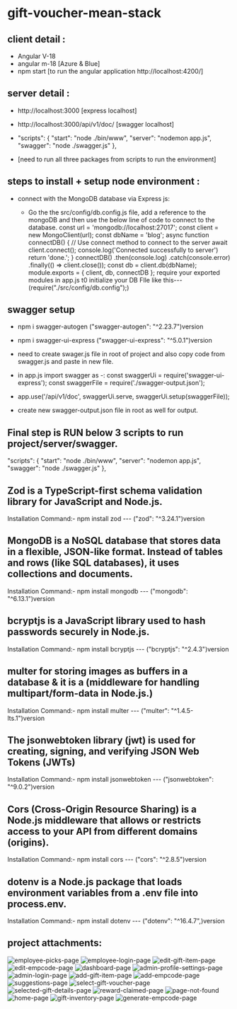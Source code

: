 # gift-voucher-mean-stack

## client detail :

- Angular V-18
- angular m-18 [Azure & Blue]
- npm start [to run the angular application http://localhost:4200/]

## server detail :

- http://localhost:3000 [express localhost]
- http://localhost:3000/api/v1/doc/ [swagger localhost]
- "scripts": {
  "start": "node ./bin/www",
  "server": "nodemon app.js",
  "swagger": "node ./swagger.js"
  },

- [need to run all three packages from scripts to run the environment]

## steps to install + setup node environment :

- connect with the MongoDB database via Express js:

  - Go the the src/config/db.config.js file, add a reference to the mongoDB and then use the below line of code to connect to the database.
    const url = 'mongodb://localhost:27017';
    const client = new MongoClient(url);
    const dbName = 'blog';
    async function connectDB() {
    // Use connect method to connect to the server
    await client.connect();
    console.log('Connected successfully to server')
    return 'done.';
    }
    connectDB()
    .then(console.log)
    .catch(console.error)
    .finally(() => client.close());
    const db = client.db(dbName);
    module.exports = { client, db, connectDB };
    require your exported modules in app.js t0 initialize your DB FIle like this---(require("./src/config/db.config");)

## swagger setup

- npm i swagger-autogen ("swagger-autogen": "^2.23.7")version
- npm i swagger-ui-express ("swagger-ui-express": "^5.0.1")version

- need to create swager.js file in root of project and also copy code from swagger.js and paste in new file.
- in app.js import swagger as -:
  const swaggerUi = require('swagger-ui-express');
  const swaggerFile = require('./swagger-output.json');
- app.use('/api/v1/doc', swaggerUi.serve, swaggerUi.setup(swaggerFile));
- create new swagger-output.json file in root as well for output.

## Final step is RUN below 3 scripts to run project/server/swagger.

"scripts": {
"start": "node ./bin/www",
"server": "nodemon app.js",
"swagger": "node ./swagger.js"
},

## Zod is a TypeScript-first schema validation library for JavaScript and Node.js.

Installation Command:- npm install zod --- ("zod": "^3.24.1")version

## MongoDB is a NoSQL database that stores data in a flexible, JSON-like format. Instead of tables and rows (like SQL databases), it uses collections and documents.

Installation Command:- npm install mongodb --- ("mongodb": "^6.13.1")version

## bcryptjs is a JavaScript library used to hash passwords securely in Node.js.

Installation Command:- npm install bcryptjs --- ("bcryptjs": "^2.4.3")version

## multer for storing images as buffers in a database & it is a (middleware for handling multipart/form-data in Node.js.)

Installation Command:- npm install multer --- ("multer": "^1.4.5-lts.1")version

## The jsonwebtoken library (jwt) is used for creating, signing, and verifying JSON Web Tokens (JWTs)

Installation Command:- npm install jsonwebtoken --- ("jsonwebtoken": "^9.0.2")version

## Cors (Cross-Origin Resource Sharing) is a Node.js middleware that allows or restricts access to your API from different domains (origins).

Installation Command:- npm install cors --- ("cors": "^2.8.5")version

## dotenv is a Node.js package that loads environment variables from a .env file into process.env.

Installation Command:- npm install dotenv --- ("dotenv": "^16.4.7",)version

## project attachments:

![employee-picks-page](https://github.com/user-attachments/assets/c2d73dbd-d5a2-4571-a6d0-847a7f2f6fc5)
![employee-login-page](https://github.com/user-attachments/assets/c516dc2c-a372-4888-8801-3e39ca464e74)
![edit-gift-item-page](https://github.com/user-attachments/assets/662ffa39-f60e-4d93-9fea-990119bab271)
![edit-empcode-page](https://github.com/user-attachments/assets/0aca2b31-5981-4834-9b7b-fc643aaa20bc)
![dashboard-page](https://github.com/user-attachments/assets/8c4aeb72-e198-43b5-a836-61f094d93b30)
![admin-profile-settings-page](https://github.com/user-attachments/assets/f25f7ccb-f269-42ed-9022-a77abd36701e)
![admin-login-page](https://github.com/user-attachments/assets/77f43f5b-87d6-4ac9-b902-5f4934b60d0b)
![add-gift-item-page](https://github.com/user-attachments/assets/904a644c-2844-4df7-9a5f-2ac18a9cb657)
![add-empcode-page](https://github.com/user-attachments/assets/d6897d0b-e864-4aff-9ddf-63bbd278c069)
![suggestions-page](https://github.com/user-attachments/assets/ee4425de-517f-4b14-a287-8589f4cb251f)
![select-gift-voucher-page](https://github.com/user-attachments/assets/bde03e3b-a712-4884-b778-bced743eff70)
![selected-gift-details-page](https://github.com/user-attachments/assets/e8b333ba-b1a7-4aeb-937a-7767da7b52ff)
![reward-claimed-page](https://github.com/user-attachments/assets/60a00d70-8090-4d46-9848-e0516919cb28)
![page-not-found](https://github.com/user-attachments/assets/532b6f6b-e1dc-46d5-a29c-c54d1de7621a)
![home-page](https://github.com/user-attachments/assets/6bf97bfb-d8d1-419a-9ce4-96648598e00e)
![gift-inventory-page](https://github.com/user-attachments/assets/86db5e8e-be92-4dfc-9736-3307eec8f69d)
![generate-empcode-page](https://github.com/user-attachments/assets/d8fb55b4-98e3-499f-9fa2-4d5b26f890f8)

